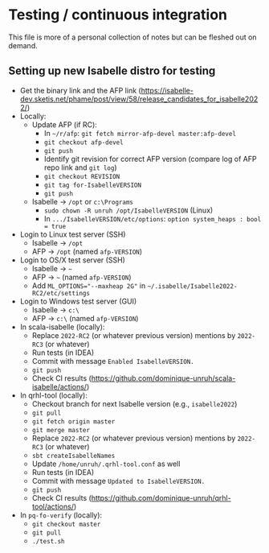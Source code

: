 # Testing / continuous integration

This file is more of a personal collection of notes but can be fleshed out on demand.

## Setting up new Isabelle distro for testing

* Get the binary link and the AFP link (https://isabelle-dev.sketis.net/phame/post/view/58/release_candidates_for_isabelle2022/)
* Locally:
  * Update AFP (if RC):
    * In `~/r/afp`: `git fetch mirror-afp-devel master:afp-devel`
    * `git checkout afp-devel`
    * `git push`
    * Identify git revision for correct AFP version (compare log of AFP repo link and `git log`)
    * `git checkout REVISION`
    * `git tag for-IsabelleVERSION`
    * `git push`
  * Isabelle -> `/opt` or `c:\Programs`
    * `sudo chown -R unruh /opt/IsabelleVERSION` (Linux)
    * In `.../IsabelleVERSION/etc/options`: `option system_heaps : bool = true`
* Login to Linux test server (SSH)
  * Isabelle -> `/opt`
  * AFP -> `/opt` (named `afp-VERSION`)
* Login to OS/X test server (SSH)
  * Isabelle -> `~`
  * AFP -> `~` (named `afp-VERSION`)
  * Add `ML_OPTIONS="--maxheap 2G"` in `~/.isabelle/Isabelle2022-RC2/etc/settings`
* Login to Windows test server (GUI)
    * Isabelle -> `c:\`
    * AFP -> `c:\` (named `afp-VERSION`)
* In scala-isabelle (locally):
  * Replace `2022-RC2` (or whatever previous version) mentions by `2022-RC3` (or whatever)
  * Run tests (in IDEA)
  * Commit with message `Enabled IsabelleVERSION.`
  * `git push`
  * Check CI results (https://github.com/dominique-unruh/scala-isabelle/actions/)
* In qrhl-tool (locally):
  * Checkout branch for next Isabelle version (e.g., `isabelle2022`)
  * `git pull`
  * `git fetch origin master`
  * `git merge master`
  * Replace `2022-RC2` (or whatever previous version) mentions by `2022-RC3` (or whatever)
  * `sbt createIsabelleNames`
  * Update `/home/unruh/.qrhl-tool.conf` as well
  * Run tests (in IDEA)
  * Commit with message `Updated to IsabelleVERSION.`
  * `git push`
  * Check CI results (https://github.com/dominique-unruh/qrhl-tool/actions/)
* In `pq-fo-verify` (locally):
  * `git checkout master` 
  * `git pull`
  * `./test.sh`
